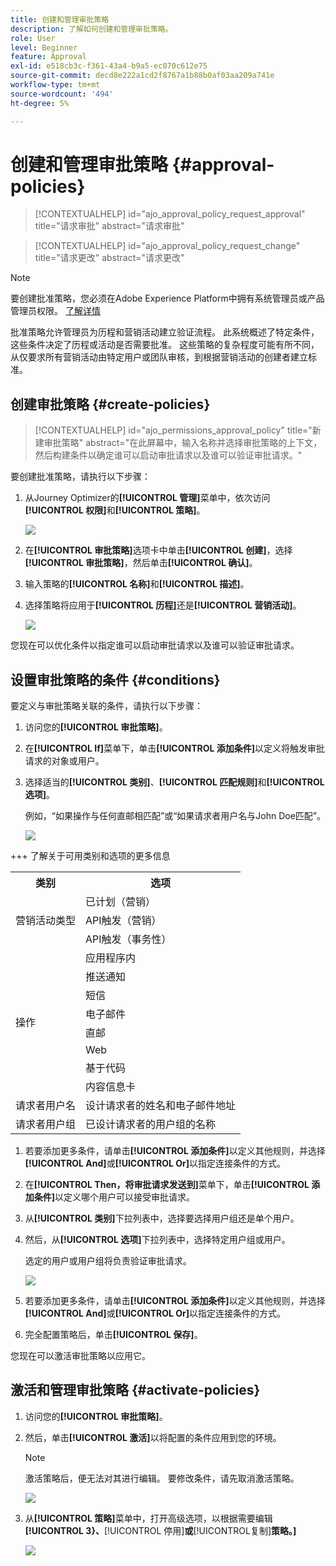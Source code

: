 ```yaml
---
title: 创建和管理审批策略
description: 了解如何创建和管理审批策略。
role: User
level: Beginner
feature: Approval
exl-id: e518cb3c-f361-43a4-b9a5-ec070c612e75
source-git-commit: decd8e222a1cd2f8767a1b88b0af03aa209a741e
workflow-type: tm+mt
source-wordcount: '494'
ht-degree: 5%

---
```


# 创建和管理审批策略 {#approval-policies}


>[!CONTEXTUALHELP]
>id="ajo_approval_policy_request_approval"
>title="请求审批"
>abstract="请求审批"

>[!CONTEXTUALHELP]
>id="ajo_approval_policy_request_change"
>title="请求更改"
>abstract="请求更改"


>[!NOTE]
>
>要创建批准策略，您必须在Adobe Experience Platform中拥有系统管理员或产品管理员权限。 [了解详情](https://experienceleague.adobe.com/en/docs/experience-platform/access-control/home)

批准策略允许管理员为历程和营销活动建立验证流程。 此系统概述了特定条件，这些条件决定了历程或活动是否需要批准。 这些策略的复杂程度可能有所不同，从仅要求所有营销活动由特定用户或团队审核，到根据营销活动的创建者建立标准。

## 创建审批策略 {#create-policies}

>[!CONTEXTUALHELP]
>id="ajo_permissions_approval_policy"
>title="新建审批策略"
>abstract="在此屏幕中，输入名称并选择审批策略的上下文，然后构建条件以确定谁可以启动审批请求以及谁可以验证审批请求。"

要创建批准策略，请执行以下步骤：

1. 从Journey Optimizer的&#x200B;**[!UICONTROL 管理]**&#x200B;菜单中，依次访问&#x200B;**[!UICONTROL 权限]**&#x200B;和&#x200B;**[!UICONTROL 策略]**。

   ![](assets/policy_create_1.png)

1. 在&#x200B;**[!UICONTROL 审批策略]**&#x200B;选项卡中单击&#x200B;**[!UICONTROL 创建]**，选择&#x200B;**[!UICONTROL 审批策略]**，然后单击&#x200B;**[!UICONTROL 确认]**。

1. 输入策略的&#x200B;**[!UICONTROL 名称]**&#x200B;和&#x200B;**[!UICONTROL 描述]**。

1. 选择策略将应用于&#x200B;**[!UICONTROL 历程]**&#x200B;还是&#x200B;**[!UICONTROL 营销活动]**。

   ![](assets/policy_create_2.png)

您现在可以优化条件以指定谁可以启动审批请求以及谁可以验证审批请求。

## 设置审批策略的条件 {#conditions}

要定义与审批策略关联的条件，请执行以下步骤：

1. 访问您的&#x200B;**[!UICONTROL 审批策略]**。

1. 在&#x200B;**[!UICONTROL If]**&#x200B;菜单下，单击&#x200B;**[!UICONTROL 添加条件]**&#x200B;以定义将触发审批请求的对象或用户。

1. 选择适当的&#x200B;**[!UICONTROL 类别]**、**[!UICONTROL 匹配规则]**&#x200B;和&#x200B;**[!UICONTROL 选项]**。

   例如，“如果操作与任何直邮相匹配”或“如果请求者用户名与John Doe匹配”。

   ![](assets/policy_condition_1.png)

+++ 了解关于可用类别和选项的更多信息
   <table>
    <tr>
      <th>类别</th>
      <th>选项</th>
    </tr>
    <tr>
      <td rowspan="3">营销活动类型</td>
      <td>已计划（营销）</td>
    </tr>
    <tr>
    <td>API触发（营销）</td>
    </tr>
    <tr>
    <td>API触发（事务性）</td>
    </tr>
    <tr>
    <td rowspan="8">操作</td>
    <td>应用程序内</td>
    </tr>
    <tr>
    <td>推送通知</td>
   </tr>
    <tr>
    <td>短信</td>
    </tr>
    <tr>
    <td>电子邮件</td>
    </tr>
    <tr>
    <td>直邮</td>
    </tr>
    <tr>
    <td>Web</td>
    </tr>
    <tr>
    <td>基于代码</td>
    </tr>
    <tr>
    <td>内容信息卡</td>
    </tr>
    <tr>
    <td>请求者用户名</td>
    <td>设计请求者的姓名和电子邮件地址</td>
    </tr>
    <tr>
    <td>请求者用户组</td>
    <td>已设计请求者的用户组的名称</td>
    </tr>
    </table>


1. 若要添加更多条件，请单击&#x200B;**[!UICONTROL 添加条件]**&#x200B;以定义其他规则，并选择&#x200B;**[!UICONTROL And]**&#x200B;或&#x200B;**[!UICONTROL Or]**&#x200B;以指定连接条件的方式。

1. 在&#x200B;**[!UICONTROL Then，将审批请求发送到]**&#x200B;菜单下，单击&#x200B;**[!UICONTROL 添加条件]**&#x200B;以定义哪个用户可以接受审批请求。

1. 从&#x200B;**[!UICONTROL 类别]**&#x200B;下拉列表中，选择要选择用户组还是单个用户。

1. 然后，从&#x200B;**[!UICONTROL 选项]**&#x200B;下拉列表中，选择特定用户组或用户。

   选定的用户或用户组将负责验证审批请求。

   ![](assets/policy_condition_2.png)

1. 若要添加更多条件，请单击&#x200B;**[!UICONTROL 添加条件]**&#x200B;以定义其他规则，并选择&#x200B;**[!UICONTROL And]**&#x200B;或&#x200B;**[!UICONTROL Or]**&#x200B;以指定连接条件的方式。

1. 完全配置策略后，单击&#x200B;**[!UICONTROL 保存]**。

您现在可以激活审批策略以应用它。

## 激活和管理审批策略 {#activate-policies}

1. 访问您的&#x200B;**[!UICONTROL 审批策略]**。

1. 然后，单击&#x200B;**[!UICONTROL 激活]**&#x200B;以将配置的条件应用到您的环境。

   >[!NOTE]
   >
   >激活策略后，便无法对其进行编辑。 要修改条件，请先取消激活策略。

   ![](assets/policy_activate_1.png)

1. 从&#x200B;**[!UICONTROL 策略]**&#x200B;菜单中，打开高级选项，以根据需要编辑&#x200B;**[!UICONTROL 3}、**[!UICONTROL &#x200B;停用&#x200B;]**或**[!UICONTROL &#x200B;复制&#x200B;]**策略。]**

   ![](assets/policy_activate_2.png)
